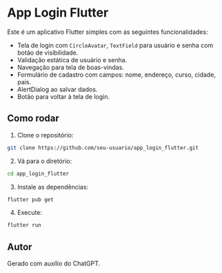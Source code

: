 # App Login Flutter

Este é um aplicativo Flutter simples com as seguintes funcionalidades:

- Tela de login com `CircleAvatar`, `TextField` para usuário e senha com botão de visibilidade.
- Validação estática de usuário e senha.
- Navegação para tela de boas-vindas.
- Formulário de cadastro com campos: nome, endereço, curso, cidade, país.
- AlertDialog ao salvar dados.
- Botão para voltar à tela de login.

## Como rodar

1. Clone o repositório:
```bash
git clone https://github.com/seu-usuario/app_login_flutter.git
```

2. Vá para o diretório:
```bash
cd app_login_flutter
```

3. Instale as dependências:
```bash
flutter pub get
```

4. Execute:
```bash
flutter run
```

## Autor

Gerado com auxílio do ChatGPT.
